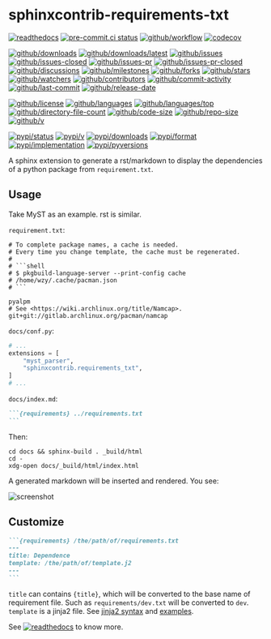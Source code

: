 # sphinxcontrib-requirements-txt

[![readthedocs](https://shields.io/readthedocs/sphinx-contrib-requirements-txt)](https://sphinx-contrib-requirements-txt.readthedocs.io)
[![pre-commit.ci status](https://results.pre-commit.ci/badge/github/sphinx-contrib/requirements-txt/main.svg)](https://results.pre-commit.ci/latest/github/sphinx-contrib/requirements-txt/main)
[![github/workflow](https://github.com/sphinx-contrib/requirements-txt/actions/workflows/main.yml/badge.svg)](https://github.com/sphinx-contrib/requirements-txt/actions)
[![codecov](https://codecov.io/gh/sphinx-contrib/requirements-txt/branch/main/graph/badge.svg)](https://codecov.io/gh/sphinx-contrib/requirements-txt)

[![github/downloads](https://shields.io/github/downloads/sphinx-contrib/requirements-txt/total)](https://github.com/sphinx-contrib/requirements-txt/releases)
[![github/downloads/latest](https://shields.io/github/downloads/sphinx-contrib/requirements-txt/latest/total)](https://github.com/sphinx-contrib/requirements-txt/releases/latest)
[![github/issues](https://shields.io/github/issues/sphinx-contrib/requirements-txt)](https://github.com/sphinx-contrib/requirements-txt/issues)
[![github/issues-closed](https://shields.io/github/issues-closed/sphinx-contrib/requirements-txt)](https://github.com/sphinx-contrib/requirements-txt/issues?q=is%3Aissue+is%3Aclosed)
[![github/issues-pr](https://shields.io/github/issues-pr/sphinx-contrib/requirements-txt)](https://github.com/sphinx-contrib/requirements-txt/pulls)
[![github/issues-pr-closed](https://shields.io/github/issues-pr-closed/sphinx-contrib/requirements-txt)](https://github.com/sphinx-contrib/requirements-txt/pulls?q=is%3Apr+is%3Aclosed)
[![github/discussions](https://shields.io/github/discussions/sphinx-contrib/requirements-txt)](https://github.com/sphinx-contrib/requirements-txt/discussions)
[![github/milestones](https://shields.io/github/milestones/all/sphinx-contrib/requirements-txt)](https://github.com/sphinx-contrib/requirements-txt/milestones)
[![github/forks](https://shields.io/github/forks/sphinx-contrib/requirements-txt)](https://github.com/sphinx-contrib/requirements-txt/network/members)
[![github/stars](https://shields.io/github/stars/sphinx-contrib/requirements-txt)](https://github.com/sphinx-contrib/requirements-txt/stargazers)
[![github/watchers](https://shields.io/github/watchers/sphinx-contrib/requirements-txt)](https://github.com/sphinx-contrib/requirements-txt/watchers)
[![github/contributors](https://shields.io/github/contributors/sphinx-contrib/requirements-txt)](https://github.com/sphinx-contrib/requirements-txt/graphs/contributors)
[![github/commit-activity](https://shields.io/github/commit-activity/w/sphinx-contrib/requirements-txt)](https://github.com/sphinx-contrib/requirements-txt/graphs/commit-activity)
[![github/last-commit](https://shields.io/github/last-commit/sphinx-contrib/requirements-txt)](https://github.com/sphinx-contrib/requirements-txt/commits)
[![github/release-date](https://shields.io/github/release-date/sphinx-contrib/requirements-txt)](https://github.com/sphinx-contrib/requirements-txt/releases/latest)

[![github/license](https://shields.io/github/license/sphinx-contrib/requirements-txt)](https://github.com/sphinx-contrib/requirements-txt/blob/main/LICENSE)
[![github/languages](https://shields.io/github/languages/count/sphinx-contrib/requirements-txt)](https://github.com/sphinx-contrib/requirements-txt)
[![github/languages/top](https://shields.io/github/languages/top/sphinx-contrib/requirements-txt)](https://github.com/sphinx-contrib/requirements-txt)
[![github/directory-file-count](https://shields.io/github/directory-file-count/sphinx-contrib/requirements-txt)](https://github.com/sphinx-contrib/requirements-txt)
[![github/code-size](https://shields.io/github/languages/code-size/sphinx-contrib/requirements-txt)](https://github.com/sphinx-contrib/requirements-txt)
[![github/repo-size](https://shields.io/github/repo-size/sphinx-contrib/requirements-txt)](https://github.com/sphinx-contrib/requirements-txt)
[![github/v](https://shields.io/github/v/release/sphinx-contrib/requirements-txt)](https://github.com/sphinx-contrib/requirements-txt)

[![pypi/status](https://shields.io/pypi/status/sphinxcontrib-requirements-txt)](https://pypi.org/project/sphinxcontrib-requirements-txt/#description)
[![pypi/v](https://shields.io/pypi/v/sphinxcontrib-requirements-txt)](https://pypi.org/project/sphinxcontrib-requirements-txt/#history)
[![pypi/downloads](https://shields.io/pypi/dd/sphinxcontrib-requirements-txt)](https://pypi.org/project/sphinxcontrib-requirements-txt/#files)
[![pypi/format](https://shields.io/pypi/format/sphinxcontrib-requirements-txt)](https://pypi.org/project/sphinxcontrib-requirements-txt/#files)
[![pypi/implementation](https://shields.io/pypi/implementation/sphinxcontrib-requirements-txt)](https://pypi.org/project/sphinxcontrib-requirements-txt/#files)
[![pypi/pyversions](https://shields.io/pypi/pyversions/sphinxcontrib-requirements-txt)](https://pypi.org/project/sphinxcontrib-requirements-txt/#files)

A sphinx extension to generate a rst/markdown to display the dependencies of
a python package from `requirement.txt`.

## Usage

Take MyST as an example. rst is similar.

`requirement.txt`:

````kconfig
# To complete package names, a cache is needed.
# Every time you change template, the cache must be regenerated.
#
# ```shell
# $ pkgbuild-language-server --print-config cache
# /home/wzy/.cache/pacman.json
# ```

pyalpm
# See <https://wiki.archlinux.org/title/Namcap>.
git+git://gitlab.archlinux.org/pacman/namcap
````

`docs/conf.py`:

```python
# ...
extensions = [
    "myst_parser",
    "sphinxcontrib.requirements_txt",
]
# ...
```

`docs/index.md`:

````markdown
```{requirements} ../requirements.txt
```
````

Then:

```shell
cd docs && sphinx-build . _build/html
cd -
xdg-open docs/_build/html/index.html
```

A generated markdown will be inserted and rendered. You see:

![screenshot](https://github.com/Freed-Wu/pkgbuild-language-server/assets/32936898/c64ba56f-e2d5-4755-be50-632bd65d431c)

## Customize

````markdown
```{requirements} /the/path/of/requirements.txt
---
title: Dependence
template: /the/path/of/template.j2
---
```
````

`title` can contains `{title}`, which will be converted to the base name of
requirement file. Such as `requirements/dev.txt` will be converted to `dev`.
`template` is a jinja2 file. See [jinja2 syntax](https://docs.jinkan.org/docs/jinja2/templates.html)
and
[examples](https://github.com/sphinx-contrib/requirements-txt/blob/main/src/sphinxcontrib/requirements_txt/assets/jinja2).

See
[![readthedocs](https://shields.io/readthedocs/sphinxcontrib-requirements-txt)](https://sphinxcontrib-requirements-txt.readthedocs.io)
to know more.

